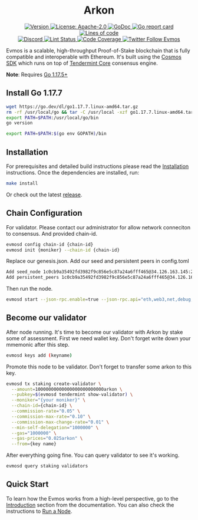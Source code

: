 <!--
parent:
  order: false
-->

<div align="center">
  <h1> Arkon </h1>
</div>

<!-- TODO: add banner -->
<!-- ![banner](docs/ethermint.jpg) -->

<div align="center">
  <a href="https://github.com/tharsis/evmos/releases/latest">
    <img alt="Version" src="https://img.shields.io/github/tag/tharsis/evmos.svg" />
  </a>
  <a href="https://github.com/tharsis/evmos/blob/main/LICENSE">
    <img alt="License: Apache-2.0" src="https://img.shields.io/github/license/tharsis/evmos.svg" />
  </a>
  <a href="https://pkg.go.dev/github.com/tharsis/evmos">
    <img alt="GoDoc" src="https://godoc.org/github.com/tharsis/evmos?status.svg" />
  </a>
  <a href="https://goreportcard.com/report/github.com/tharsis/evmos">
    <img alt="Go report card" src="https://goreportcard.com/badge/github.com/tharsis/evmos"/>
  </a>
  <a href="https://bestpractices.coreinfrastructure.org/projects/5018">
    <img alt="Lines of code" src="https://img.shields.io/tokei/lines/github/tharsis/evmos">
  </a>
</div>
<div align="center">
  <a href="https://discord.gg/evmos">
    <img alt="Discord" src="https://img.shields.io/discord/809048090249134080.svg" />
  </a>
  <a href="https://github.com/tharsis/evmos/actions?query=branch%3Amain+workflow%3ALint">
    <img alt="Lint Status" src="https://github.com/tharsis/evmos/actions/workflows/lint.yml/badge.svg?branch=main" />
  </a>
  <a href="https://codecov.io/gh/tharsis/evmos">
    <img alt="Code Coverage" src="https://codecov.io/gh/tharsis/evmos/branch/main/graph/badge.svg" />
  </a>
  <a href="https://twitter.com/EvmosOrg">
    <img alt="Twitter Follow Evmos" src="https://img.shields.io/twitter/follow/EvmosOrg"/>
  </a>
</div>

Evmos is a scalable, high-throughput Proof-of-Stake blockchain that is fully compatible and
interoperable with Ethereum. It's built using the [Cosmos SDK](https://github.com/cosmos/cosmos-sdk/) which runs on top of [Tendermint Core](https://github.com/tendermint/tendermint) consensus engine.

**Note**: Requires [Go 1.17.5+](https://golang.org/dl/)

## Install Go 1.17.7

```bash
wget https://go.dev/dl/go1.17.7.linux-amd64.tar.gz
rm -rf /usr/local/go && tar -C /usr/local -xzf go1.17.7.linux-amd64.tar.gz
export PATH=$PATH:/usr/local/go/bin
go version

export PATH=$PATH:$(go env GOPATH)/bin
```

## Installation

For prerequisites and detailed build instructions please read the [Installation](https://evmos.dev/quickstart/installation.html) instructions. Once the dependencies are installed, run:

```bash
make install
```

Or check out the latest [release](https://github.com/aekram43/Arkon).

## Chain Configuration

For validator. Please contact our administrator for allow network conneciton to consensus. And provided chain-id.

```bash
evmosd config chain-id {chain-id}
evmosd init {moniker} --chain-id {chain-id}
```
Replace our genesis.json.
Add our seed and persistent peers in config.toml
```bash
Add seed_node 1c0cb9a35492fd3982f9c856e5c87a24a6fff465@34.126.163.145:26656
Add persistent_peers 1c0cb9a35492fd3982f9c856e5c87a24a6fff465@34.126.163.145:26656
```
Then run the node.
```bash
evmosd start --json-rpc.enable=true --json-rpc.api="eth,web3,net,debug,txpool"
```

## Become our validator

After node running. It's time to become our validator with Arkon by stake some of assessment.
First we need wallet key.
Don't forget write down your mmemonic after this step.

```bash
evmosd keys add (keyname)
```
Promote this node to be validator. Don't forget to transfer some arkon to this key.

```bash
evmosd tx staking create-validator \
  --amount=10000000000000000000000000arkon \
  --pubkey=$(evmosd tendermint show-validator) \
  --moniker="{your moniker}" \
  --chain-id={chain-id} \
  --commission-rate="0.05" \
  --commission-max-rate="0.10" \
  --commission-max-change-rate="0.01" \
  --min-self-delegation="1000000" \
  --gas="1000000" \
  --gas-prices="0.025arkon" \
  --from={key name}
```
After everything going fine. You can query validator to see it's working.
```bash
evmosd query staking validators
```

## Quick Start

To learn how the Evmos works from a high-level perspective, go to the [Introduction](https://evmos.dev/intro/overview.html) section from the documentation. You can also check the instructions to [Run a Node](https://evmos.dev/quickstart/run_node.html).
